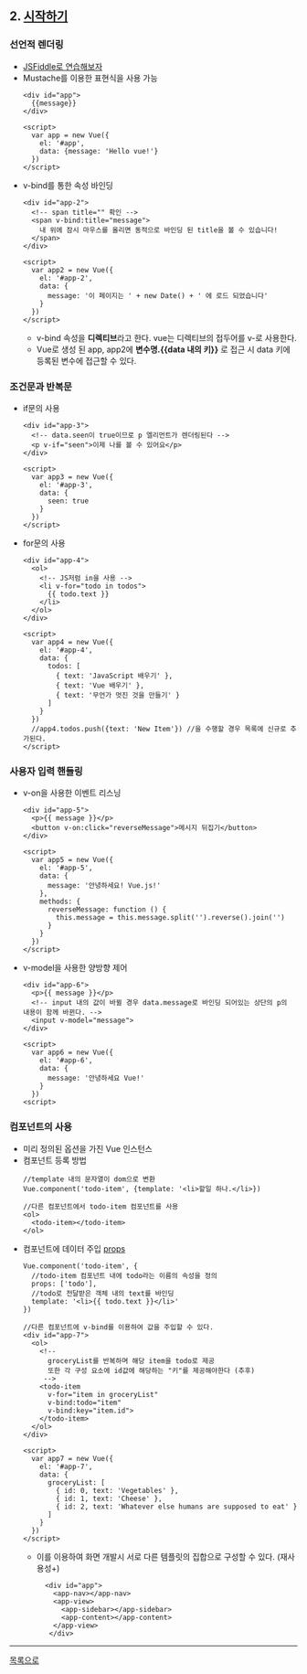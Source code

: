 ## 2. [시작하기](https://kr.vuejs.org/v2/guide/index.html)
### 선언적 렌더링
* [JSFiddle로 연습해보자](https://jsfiddle.net/)
* Mustache를 이용한 표현식을 사용 가능
    ```
    <div id="app">
      {{message}}
    </div>
    
    <script>
      var app = new Vue({
        el: '#app',
        data: {message: 'Hello vue!'}
      })
    </script>
    ```
* v-bind를 통한 속성 바인딩
    ```
    <div id="app-2">
      <!-- span title="" 확인 -->
      <span v-bind:title="message">
        내 위에 잠시 마우스를 올리면 동적으로 바인딩 된 title을 볼 수 있습니다!
      </span>
    </div>
    
    <script>
      var app2 = new Vue({
        el: '#app-2',
        data: {
          message: '이 페이지는 ' + new Date() + ' 에 로드 되었습니다'
        }
      })
    </script>
    ```
    + v-bind 속성을 **디렉티브**라고 한다. vue는 디렉티브의 접두어를 v-로 사용한다.
    + Vue로 생성 된 app, app2에 **변수명.{{data 내의 키}}** 로 접근 시 data 키에 등록된 변수에 접근할 수 있다.
    
### 조건문과 반복문
* if문의 사용
    ```
    <div id="app-3">
      <!-- data.seen이 true이므로 p 엘리먼트가 렌더링된다 -->
      <p v-if="seen">이제 나를 볼 수 있어요</p>
    </div>
    
    <script>
      var app3 = new Vue({
        el: '#app-3',
        data: {
          seen: true
        }
      })
    </script>
    ```
* for문의 사용
    ```
    <div id="app-4">
      <ol>
        <!-- JS저럼 in을 사용 -->
        <li v-for="todo in todos">
          {{ todo.text }}
        </li>
      </ol>
    </div>
    
    <script>
      var app4 = new Vue({
        el: '#app-4',
        data: {
          todos: [
            { text: 'JavaScript 배우기' },
            { text: 'Vue 배우기' },
            { text: '무언가 멋진 것을 만들기' }
          ]
        }
      })
      //app4.todos.push({text: 'New Item'}) //을 수행할 경우 목록에 신규로 추가된다.
    </script>
    
### 사용자 입력 핸들링
* v-on을 사용한 이벤트 리스닝
    ```
    <div id="app-5">
      <p>{{ message }}</p>
      <button v-on:click="reverseMessage">메시지 뒤집기</button>
    </div>

    <script>
      var app5 = new Vue({
        el: '#app-5',
        data: {
          message: '안녕하세요! Vue.js!'
        },
        methods: {
          reverseMessage: function () {
            this.message = this.message.split('').reverse().join('')
          }
        }
      })
    </script>
    ```
* v-model을 사용한 양방향 제어
    ```
    <div id="app-6">
      <p>{{ message }}</p>
      <!-- input 내의 값이 바뀔 경우 data.message로 바인딩 되어있는 상단의 p의 내용이 함께 바뀐다. -->
      <input v-model="message">
    </div>
    
    <script>
      var app6 = new Vue({
        el: '#app-6',
        data: {
          message: '안녕하세요 Vue!'
        }
      })
    <script>

    ```
    
### 컴포넌트의 사용
* 미리 정의된 옵션을 가진 Vue 인스턴스
* 컴포넌트 등록 방법
    ```
    //template 내의 문자열이 dom으로 변환
    Vue.component('todo-item', {template: '<li>할일 하나.</li>})
    
    //다른 컴포넌트에서 todo-item 컴포넌트를 사용
    <ol>
      <todo-item></todo-item>
    </ol>
    ```
* 컴포넌트에 데이터 주입 [props](https://kr.vuejs.org/v2/guide/components.html#%EC%BB%B4%ED%8F%AC%EB%84%8C%ED%8A%B8-%EC%9E%91%EC%84%B1)
    ```
    Vue.component('todo-item', {
      //todo-item 컴포넌트 내에 todo라는 이름의 속성을 정의
      props: ['todo'],
      //todo로 전달받은 객체 내의 text를 바인딩
      template: '<li>{{ todo.text }}</li>'
    })
    
    //다른 컴포넌트에 v-bind를 이용하여 값을 주입할 수 있다.
    <div id="app-7">
      <ol>
        <!-- 
          groceryList를 반복하며 해당 item을 todo로 제공
          또한 각 구성 요소에 id값에 해당하는 "키"를 제공해야한다 (추후)
         -->
        <todo-item
          v-for="item in groceryList"
          v-bind:todo="item"
          v-bind:key="item.id">
        </todo-item>
      </ol>
    </div>
    
    <script>
      var app7 = new Vue({
        el: '#app-7',
        data: {
          groceryList: [
            { id: 0, text: 'Vegetables' },
            { id: 1, text: 'Cheese' },
            { id: 2, text: 'Whatever else humans are supposed to eat' }
          ]
        }
      })
    </script>
    ```
    + 이를 이용하여 화면 개발시 서로 다른 템플릿의 집합으로 구성할 수 있다. (재사용성+)
        ```
          <div id="app">
            <app-nav></app-nav>
            <app-view>
              <app-sidebar></app-sidebar>
              <app-content></app-content>
            </app-view>
           </div>
        ```
***
[목록으로](https://github.com/gh-shin/vue-doc-summary)

